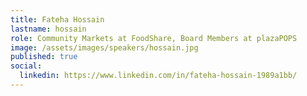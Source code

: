 ```yaml
---
title: Fateha Hossain
lastname: hossain
role: Community Markets at FoodShare, Board Members at plazaPOPS
image: /assets/images/speakers/hossain.jpg
published: true
social:
  linkedin: https://www.linkedin.com/in/fateha-hossain-1989a1bb/
---
```

